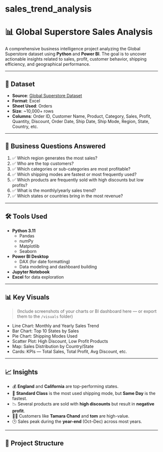 # sales_trend_analysis
# 📊 Global Superstore Sales Analysis

A comprehensive business intelligence project analyzing the Global Superstore dataset using **Python** and **Power BI**. The goal is to uncover actionable insights related to sales, profit, customer behavior, shipping efficiency, and geographical performance.

---

## 🧾 Dataset

- **Source**: [Global Superstore Dataset](https://www.kaggle.com/datasets/juhi1994/global-superstore)  
- **Format**: Excel  
- **Sheet Used**: Orders  
- **Size**: ~10,000+ rows  
- **Columns**: Order ID, Customer Name, Product, Category, Sales, Profit, Quantity, Discount, Order Date, Ship Date, Ship Mode, Region, State, Country, etc.

---

## 🎯 Business Questions Answered

1. ✅ Which region generates the most sales?
2. ✅ Who are the top customers?
3. ✅ Which categories or sub-categories are most profitable?
4. ✅ Which shipping modes are fastest or most frequently used?
5. ✅ Which products are frequently sold with high discounts but low profits?
6. ✅ What is the monthly/yearly sales trend?
7. ✅ Which states or countries bring in the most revenue?

---

## 🛠️ Tools Used

- **Python 3.11**
  - Pandas
  - numPy
  - Matplotlib
  - Seaborn
- **Power BI Desktop**
  - DAX (for date formatting)
  - Data modeling and dashboard building
- **Jupyter Notebook**
- **Excel** for data exploration

---

## 📊 Key Visuals

> (Include screenshots of your charts or BI dashboard here — or export them to the `/visuals` folder)

- Line Chart: Monthly and Yearly Sales Trend
- Bar Chart: Top 10 States by Sales
- Pie Chart: Shipping Modes Used
- Scatter Plot: High Discount, Low Profit Products
- Map: Sales Distribution by Country/State
- Cards: KPIs — Total Sales, Total Profit, Avg Discount, etc.

---

## 📈 Insights

- 💰 **England** and **California** are top-performing states.
- 🚛 **Standard Class** is the most used shipping mode, but **Same Day** is the fastest.
- 📉 Several products are sold with **high discounts** but result in **negative profit**.
- 🧍‍♂️ Customers like **Tamara Chand** and **tom** are high-value.
- 🕒 Sales peak during the **year-end** (Oct–Dec) across most years.

---

## 📂 Project Structure

